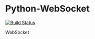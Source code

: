# Python-WebSocket

[![Build Status](https://travis-ci.com/ingunnsund/Python-WebSocket.svg?branch=master)](https://travis-ci.com/ingunnsund/Python-WebSocket)


WebSocket
